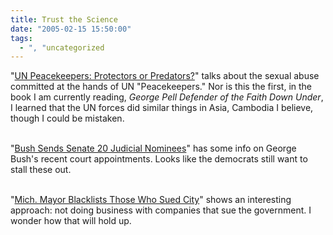 ```yaml
---
title: Trust the Science
date: "2005-02-15 15:50:00"
tags:
  - ", "uncategorized
---
```

"<a href="http://www.freedomalliance.org/view_article.php?a_id=512">UN
Peacekeepers: Protectors or Predators?</a>" talks about the sexual
abuse committed at the hands of UN "Peacekeepers."  Nor is this
the first, in the book I am currently reading, <em>George Pell
Defender of the Faith Down Under</em>, I learned that the UN forces
did similar things in Asia, Cambodia I believe, though I could
be mistaken.<br  /><br  />

"<a href="http://news.findlaw.com/ap_stories/a/w/1151/2-14-2005/20050214144503_06.html">Bush
Sends Senate 20 Judicial Nominees</a>" has some info on George
Bush's recent court appointments.  Looks like the democrats still
want to stall these out.<br  /><br  />

"<a href="http://news.findlaw.com/ap_stories/other/1110/2-14-2005/20050214090009_22.html">Mich.
Mayor Blacklists Those Who Sued City</a>" shows an interesting
approach: not doing business with companies that sue the government.
I wonder how that will hold up.

